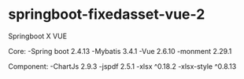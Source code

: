# springboot-fixedasset-vue-2

Springboot X VUE

Core:
-Spring boot 2.4.13
-Mybatis 3.4.1
-Vue 2.6.10
-monment 2.29.1

Component:
-ChartJs 2.9.3
-jspdf 2.5.1
-xlsx ^0.18.2
-xlsx-style ^0.8.13

